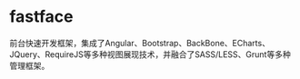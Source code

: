 # fastface
前台快速开发框架，集成了Angular、Bootstrap、BackBone、ECharts、JQuery、RequireJS等多种视图展现技术，并融合了SASS/LESS、Grunt等多种管理框架。
